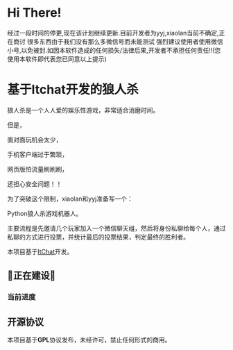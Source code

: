 # Hi There!
经过一段时间的停更,现在该计划继续更新.目前开发者为yyj,xiaolan当前不确定,正在商讨
很多东西由于我们没有那么多微信号而未能测试
强烈建议使用者使用微信小号,以免被封.如因本软件造成的任何损失/法律后果,开发者不承担任何责任!!(您使用本软件即代表您已同意以上提示)
# 基于Itchat开发的狼人杀
狼人杀是一个人人爱的娱乐性游戏，非常适合消磨时间。

但是，

面对面玩机会太少，

手机客户端过于繁琐，

网页版怕流量刷刷刷，

还担心安全问题！！

为了突破这个限制，xiaolan和yyj准备写一个：

Python狼人杀游戏机器人。

主要流程是先邀请几个玩家加入一个微信聊天组，然后将身份私聊给每个人，通过私聊的方式进行投票，并统计最后的投票结果，判定最终的胜利者。

本项目基于[ItChat](https://github.com/littlecodersh/ItChat)开发。

## 🚧正在建设🚧
### 当前进度
         
## 开源协议
本项目基于**GPL**协议发布，未经许可，禁止任何形式的商用。
